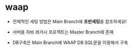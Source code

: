 # waap

- 전체적인 세팅 방법은 Main Branch에 **초반세팅**을 참조하세요!

- 서버용 자바 레거시 프로젝트는 Master Branch에 존재   

- DB구축은 Main Branch에 WAAP DB SQL문을 이용해서 구축  



